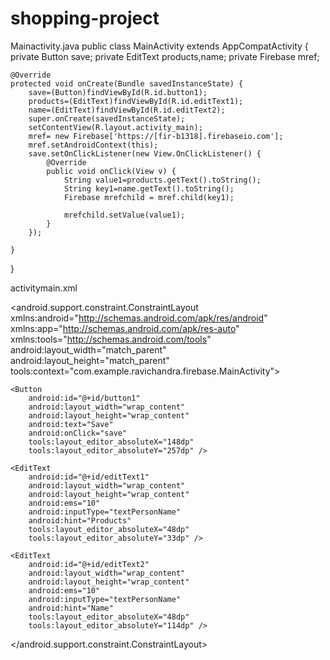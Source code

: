 # shopping-project


Mainactivity.java
public class MainActivity extends AppCompatActivity {
    private Button save;
    private EditText products,name;
    private Firebase mref;

    @Override
    protected void onCreate(Bundle savedInstanceState) {
        save=(Button)findViewById(R.id.button1);
        products=(EditText)findViewById(R.id.editText1);
        name=(EditText)findViewById(R.id.editText2);
        super.onCreate(savedInstanceState);
        setContentView(R.layout.activity_main);
        mref= new Firebase['https://[fir-b1318].firebaseio.com'];
        mref.setAndroidContext(this);
        save.setOnClickListener(new View.OnClickListener() {
            @Override
            public void onClick(View v) {
                String value1=products.getText().toString();
                String key1=name.getText().toString();
                Firebase mrefchild = mref.child(key1);

                mrefchild.setValue(value1);
            }
        });

    }
}

activitymain.xml
<?xml version="1.0" encoding="utf-8"?>
<android.support.constraint.ConstraintLayout xmlns:android="http://schemas.android.com/apk/res/android"
    xmlns:app="http://schemas.android.com/apk/res-auto"
    xmlns:tools="http://schemas.android.com/tools"
    android:layout_width="match_parent"
    android:layout_height="match_parent"
    tools:context="com.example.ravichandra.firebase.MainActivity">

    <Button
        android:id="@+id/button1"
        android:layout_width="wrap_content"
        android:layout_height="wrap_content"
        android:text="Save"
        android:onClick="save"
        tools:layout_editor_absoluteX="148dp"
        tools:layout_editor_absoluteY="257dp" />

    <EditText
        android:id="@+id/editText1"
        android:layout_width="wrap_content"
        android:layout_height="wrap_content"
        android:ems="10"
        android:inputType="textPersonName"
        android:hint="Products"
        tools:layout_editor_absoluteX="48dp"
        tools:layout_editor_absoluteY="33dp" />

    <EditText
        android:id="@+id/editText2"
        android:layout_width="wrap_content"
        android:layout_height="wrap_content"
        android:ems="10"
        android:inputType="textPersonName"
        android:hint="Name"
        tools:layout_editor_absoluteX="48dp"
        tools:layout_editor_absoluteY="114dp" />

</android.support.constraint.ConstraintLayout>

